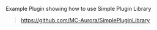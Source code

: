 Example Plugin showing how to use Simple Plugin Library
> https://github.com/MC-Aurora/SimplePluginLibrary
